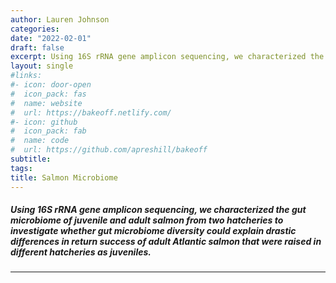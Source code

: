 ```yaml
---
author: Lauren Johnson
categories:
date: "2022-02-01"
draft: false
excerpt: Using 16S rRNA gene amplicon sequencing, we characterized the gut microbiome of juvenile and adult salmon from two hatcheries to investigate whether gut microbiome diversity could explain drastic differences in return success of adult Atlantic salmon that were raised in different hatcheries as juveniles.
layout: single
#links:
#- icon: door-open
#  icon_pack: fas
#  name: website
#  url: https://bakeoff.netlify.com/
#- icon: github
#  icon_pack: fab
#  name: code
#  url: https://github.com/apreshill/bakeoff
subtitle:
tags:
title: Salmon Microbiome
---
```

##### Using 16S rRNA gene amplicon sequencing, we characterized the gut microbiome of juvenile and adult salmon from two hatcheries to investigate whether gut microbiome diversity could explain drastic differences in return success of adult Atlantic salmon that were raised in different hatcheries as juveniles.
---

